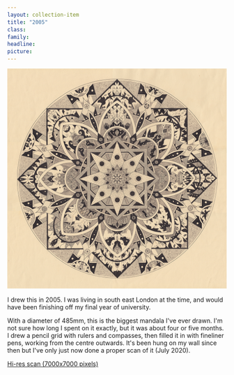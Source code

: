 ```yaml
---
layout: collection-item
title: "2005"
class:	
family:
headline:
picture:
---
```


[![mandala-2005](/assets/img/mandalas/mandala-2005_1200w.png)](/assets/img/mandalas/mandala-2005_1200w.png)

I drew this in 2005. I was living in south east London at the time, and would have been finishing off my final year of university.

With a diameter of 485mm, this is the biggest mandala I've ever drawn. I'm not sure how long I spent on it exactly, but it was about four or five months. I drew a pencil grid with rulers and compasses, then filled it in with fineliner pens, working from the centre outwards. It's been hung on my wall since then but I've only just now done a proper scan of it (July 2020).

[Hi-res scan (7000x7000 pixels)](/assets/img/mandalas/mandala-2005_7000w.png)